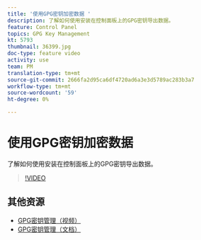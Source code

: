 ```yaml
---
title: '使用GPG密钥加密数据 '
description: 了解如何使用安装在控制面板上的GPG密钥导出数据。
feature: Control Panel
topics: GPG Key Management
kt: 5793
thumbnail: 36399.jpg
doc-type: feature video
activity: use
team: PM
translation-type: tm+mt
source-git-commit: 2666fa2d95ca6df4720ad6a3e3d5789ac283b3a7
workflow-type: tm+mt
source-wordcount: '59'
ht-degree: 0%

---
```



# 使用GPG密钥加密数据

了解如何使用安装在控制面板上的GPG密钥导出数据。

>[!VIDEO](https://video.tv.adobe.com/v/36399?quality=12)

## 其他资源

* [GPG密钥管理（视频）](./gpg-key-management-overview.md)
* [GPG密钥管理（文档）](https://docs.adobe.com/content/help/en/control-panel/using/instances-settings/gpg-keys-management.html)

